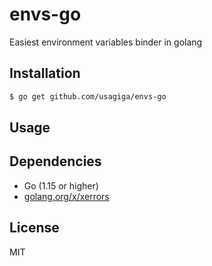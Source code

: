 # envs-go

Easiest environment variables binder in golang


## Installation

```sh
$ go get github.com/usagiga/envs-go
```


## Usage



## Dependencies

- Go (1.15 or higher)
- [golang.org/x/xerrors](https://pkg.go.dev/golang.org/x/xerrors)


## License

MIT
